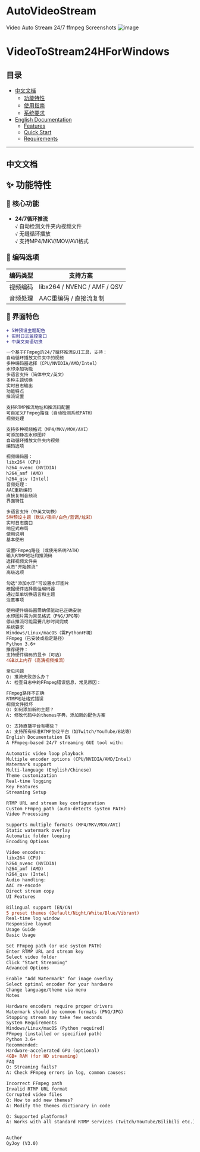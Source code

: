 # AutoVideoStream
Video Auto Stream 24/7 ffmpeg Screenshots
![image](https://github.com/user-attachments/assets/40b80d5c-cb67-4916-aa78-5ea65b207943)

# VideoToStream24HForWindows
## 目录
- [中文文档](#中文文档)
  - [功能特性](#功能特性)
  - [使用指南](#使用指南)
  - [系统要求](#系统要求)
- [English Documentation](#english-documentation)
  - [Features](#features)
  - [Quick Start](#quick-start)
  - [Requirements](#requirements)

---

## 中文文档

### <font size="5">✨ 功能特性</font>

#### <font size="4">🎯 核心功能</font>
- ​**24/7循环推流**  
  `√` 自动检测文件夹内视频文件  
  `√` 无缝循环播放  
  `√` 支持MP4/MKV/MOV/AVI格式

#### <font size="4">🔧 编码选项</font>
| 编码类型       | 支持方案                |
|----------------|-------------------------|
| 视频编码       | libx264 / NVENC / AMF / QSV |
| 音频处理       | AAC重编码 / 直接流复制  |

#### <font size="4">🎨 界面特色</font>
```diff
+ 5种预设主题配色
+ 实时日志监控窗口
+ 中英文双语切换

一个基于FFmpeg的24/7循环推流GUI工具，支持：
自动循环播放文件夹中的视频
多种编码器选择（CPU/NVIDIA/AMD/Intel）
水印添加功能
多语言支持（简体中文/英文）
多种主题切换
实时日志输出
功能特点
​推流设置

支持RTMP推流地址和推流码配置
可自定义FFmpeg路径（自动检测系统PATH）
​视频处理

支持多种视频格式（MP4/MKV/MOV/AVI）
可添加静态水印图片
自动循环播放文件夹内视频
​编码选项

视频编码器：
libx264 (CPU)
h264_nvenc (NVIDIA)
h264_amf (AMD)
h264_qsv (Intel)
音频处理：
AAC重新编码
直接复制音频流
​界面特性

多语言支持（中英文切换）
5种预设主题（默认/夜间/白色/蓝调/炫彩）
实时日志窗口
响应式布局
使用说明
​基本使用

设置FFmpeg路径（或使用系统PATH）
输入RTMP地址和推流码
选择视频文件夹
点击"开始推流"
​高级选项

勾选"添加水印"可设置水印图片
根据硬件选择最佳编码器
通过菜单切换语言和主题
​注意事项

使用硬件编码器需确保驱动已正确安装
水印图片需为常见格式（PNG/JPG等）
停止推流可能需要几秒时间完成
系统要求
Windows/Linux/macOS（需Python环境）
FFmpeg（已安装或指定路径）
Python 3.6+
推荐硬件：
支持硬件编码的显卡（可选）
4GB以上内存（高清视频推流）

常见问题
Q: 推流失败怎么办？
A: 检查日志中的FFmpeg错误信息，常见原因：

FFmpeg路径不正确
RTMP地址格式错误
视频文件损坏
Q: 如何添加新的主题？
A: 修改代码中的themes字典，添加新的配色方案

Q: 支持直播平台有哪些？
A: 支持所有标准RTMP协议平台（如Twitch/YouTube/B站等）
English Documentation EN 
A FFmpeg-based 24/7 streaming GUI tool with:

Automatic video loop playback
Multiple encoder options (CPU/NVIDIA/AMD/Intel)
Watermark support
Multi-language (English/Chinese)
Theme customization
Real-time logging
Key Features
​Streaming Setup

RTMP URL and stream key configuration
Custom FFmpeg path (auto-detects system PATH)
​Video Processing

Supports multiple formats (MP4/MKV/MOV/AVI)
Static watermark overlay
Automatic folder looping
​Encoding Options

Video encoders:
libx264 (CPU)
h264_nvenc (NVIDIA)
h264_amf (AMD)
h264_qsv (Intel)
Audio handling:
AAC re-encode
Direct stream copy
​UI Features

Bilingual support (EN/CN)
5 preset themes (Default/Night/White/Blue/Vibrant)
Real-time log window
Responsive layout
Usage Guide
​Basic Usage

Set FFmpeg path (or use system PATH)
Enter RTMP URL and stream key
Select video folder
Click "Start Streaming"
​Advanced Options

Enable "Add Watermark" for image overlay
Select optimal encoder for your hardware
Change language/theme via menu
​Notes

Hardware encoders require proper drivers
Watermark should be common formats (PNG/JPG)
Stopping stream may take few seconds
System Requirements
Windows/Linux/macOS (Python required)
FFmpeg (installed or specified path)
Python 3.6+
Recommended:
Hardware-accelerated GPU (optional)
4GB+ RAM (for HD streaming)
FAQ
Q: Streaming fails?
A: Check FFmpeg errors in log, common causes:

Incorrect FFmpeg path
Invalid RTMP URL format
Corrupted video files
Q: How to add new themes?
A: Modify the themes dictionary in code

Q: Supported platforms?
A: Works with all standard RTMP services (Twitch/YouTube/Bilibili etc.)


Author
QyJoy (V3.0)

